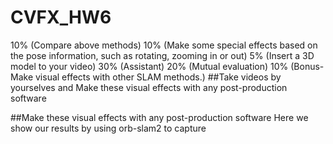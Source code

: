 # CVFX_HW6
10% (Compare above methods)
10% (Make some special effects based on the pose information, such as rotating, zooming in or out)
5% (Insert a 3D model to your video)
30% (Assistant)
20% (Mutual evaluation)
10% (Bonus- Make visual effects with other SLAM methods.)
##Take videos by yourselves and Make these visual effects with any post-production software


##Make these visual effects with any post-production software
Here we show our results by using orb-slam2 to capture

